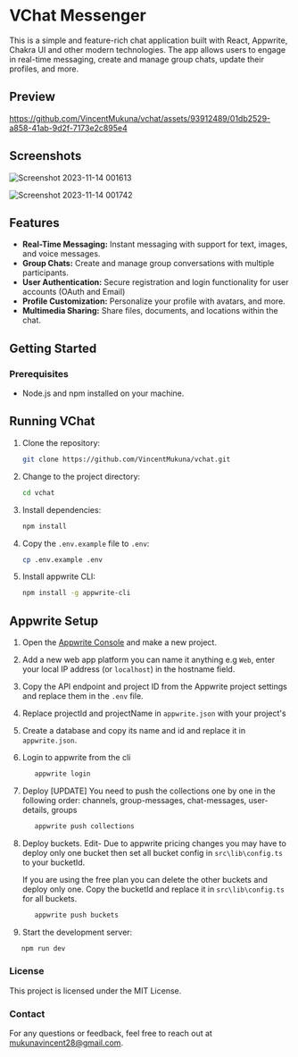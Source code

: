 # VChat Messenger

This is a simple and feature-rich chat application built with React, Appwrite, Chakra UI and other modern technologies. The app allows users to engage in real-time messaging, create and manage group chats, update their profiles, and more.

## Preview

<https://github.com/VincentMukuna/vchat/assets/93912489/01db2529-a858-41ab-9d2f-7173e2c895e4>

## Screenshots

![Screenshot 2023-11-14 001613](https://github.com/VincentMukuna/vchat/assets/93912489/b51d39b8-86fb-463b-8e12-02b218279eda)

![Screenshot 2023-11-14 001742](https://github.com/VincentMukuna/vchat/assets/93912489/d695955f-6910-425e-a1d2-af8418afcd64)

## Features

- **Real-Time Messaging:** Instant messaging with support for text, images, and voice messages.
- **Group Chats:** Create and manage group conversations with multiple participants.
- **User Authentication:** Secure registration and login functionality for user accounts (OAuth and Email)
- **Profile Customization:** Personalize your profile with avatars, and more.
- **Multimedia Sharing:** Share files, documents, and locations within the chat.

## Getting Started

### Prerequisites

- Node.js and npm installed on your machine.

## Running VChat

1. Clone the repository:

   ```bash
   git clone https://github.com/VincentMukuna/vchat.git

   ```

2. Change to the project directory:

   ```bash
   cd vchat
   ```

3. Install dependencies:

   ```bash
   npm install
   ```

4. Copy the `.env.example` file to `.env`:

   ```bash
   cp .env.example .env
   ```

5. Install appwrite CLI:

   ```bash
   npm install -g appwrite-cli
   ```

## Appwrite Setup

1. Open the [Appwrite Console](https://cloud.appwrite.io/) and make a new project.

2. Add a new web app platform you can name it anything e.g `Web`, enter
   your local IP address (or `localhost`) in the hostname field.

3. Copy the API endpoint and project ID from the Appwrite project settings and replace them in the `.env` file.

4. Replace projectId and projectName in `appwrite.json` with your project's

5. Create a database and copy its name and id and replace it in `appwrite.json`.

6. Login to appwrite from the cli

   ```bash
      appwrite login
   ```

7. Deploy
   [UPDATE] You need to push the collections one by one in the following order:
   channels, group-messages, chat-messages, user-details, groups

   ```bash
      appwrite push collections
   ```

8. Deploy buckets.
   Edit- Due to appwrite pricing changes you may have to deploy only one bucket then set all bucket config in `src\lib\config.ts` to your bucketId.

   If you are using the free plan you can delete the other buckets and deploy only one.
   Copy the bucketId and replace it in `src\lib\config.ts` for all buckets.

   ```bash
      appwrite push buckets
   ```

9. Start the development server:

```bash
   npm run dev
```

### License

This project is licensed under the MIT License.

### Contact

For any questions or feedback, feel free to reach out at <mukunavincent28@gmail.com>.

